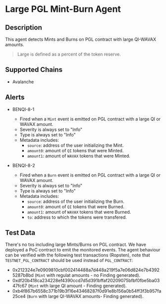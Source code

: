 # Large PGL Mint-Burn Agent

## Description

This agent detects Mints and Burns on PGL contract with large QI-WAVAX amounts.

> Large is defined as a percent of the token reserve.

## Supported Chains

- Avalanche

## Alerts

- BENQI-8-1

  - Fired when a `Mint` event is emitted on PGL contract with a large QI or WAVAX amount.
  - Severity is always set to "Info"
  - Type is always set to "Info"
  - Metadata includes:
    - `source`: address of the user initializing the Mint.
    - `amount0`: amount of `QI` tokens that were Minted.
    - `amount1`: amount of `WAVAX` tokens that were Minted.

- BENQI-8-2

  - Fired when a `Burn` event is emitted on PGL contract with a large QI or WAVAX amount.
  - Severity is always set to "Info"
  - Type is always set to "Info"
  - Metadata includes:
    - `source`: address of the user initializing the Burn.
    - `amount0`: amount of `QI` tokens that were Burned.
    - `amount1`: amount of `WAVAX` tokens that were Burned.
    - `to`: address to which the tokens were transfered.

## Test Data

There's no txs including large Mints/Burns on PGL contract. We have deployed a PoC contract to emit the monitored events. The agent behaviour can be verified with the following test transactions (Ropsten), note that `TESTNET_PGL_CONTRACT` should be used instead of `PGL_CONTRACT`:

- 0x212324e7e0909810cbf002414488a7d448a219f5a7e06d824e7b43925287b8bd (`Mint` with regulat amounts - no Finding generated).
- 0xdf20b418ca234228ef4390ccd7d5d391bffaf20209075bfbf0fbe5ba0347fc67 (`Mint` with large QI amount - Finding generated).
- 0xb4f867b6558c371b19b3f16e43468287f0d91e8b156a0b54ff3f3b957fa25ce4 (`Burn` with large QI-WAVAX amounts- Finding generated).
